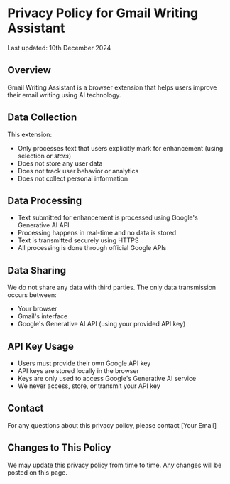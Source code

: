 # Privacy Policy for Gmail Writing Assistant

Last updated: 10th December 2024

## Overview
Gmail Writing Assistant is a browser extension that helps users improve their email writing using AI technology.

## Data Collection
This extension:
- Only processes text that users explicitly mark for enhancement (using selection or *stars*)
- Does not store any user data
- Does not track user behavior or analytics
- Does not collect personal information

## Data Processing
- Text submitted for enhancement is processed using Google's Generative AI API
- Processing happens in real-time and no data is stored
- Text is transmitted securely using HTTPS
- All processing is done through official Google APIs

## Data Sharing
We do not share any data with third parties. The only data transmission occurs between:
- Your browser
- Gmail's interface
- Google's Generative AI API (using your provided API key)

## API Key Usage
- Users must provide their own Google API key
- API keys are stored locally in the browser
- Keys are only used to access Google's Generative AI service
- We never access, store, or transmit your API key

## Contact
For any questions about this privacy policy, please contact [Your Email]

## Changes to This Policy
We may update this privacy policy from time to time. Any changes will be posted on this page.
